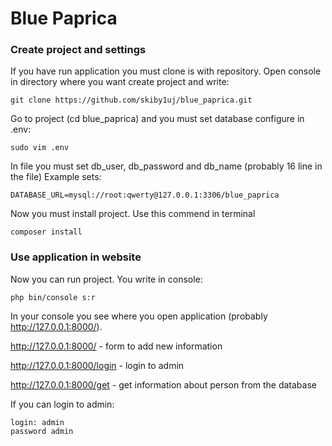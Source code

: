 # Blue Paprica

### Create project and settings

If you have run application you must clone is with repository. 
Open console in directory where you want create project and write:

    git clone https://github.com/skiby1uj/blue_paprica.git

Go to project (cd blue_paprica) and you must set database configure in .env:

    sudo vim .env
    
In file you must set db_user, db_password and db_name (probably 16 line in the file)
Example sets:

    DATABASE_URL=mysql://root:qwerty@127.0.0.1:3306/blue_paprica
    
Now you must install project. Use this commend in terminal

    composer install
    
### Use application in website

Now you can run project. You write in console:

    php bin/console s:r

In your console you see where you open application (probably http://127.0.0.1:8000/).

http://127.0.0.1:8000/ - form to add new information

http://127.0.0.1:8000/login - login to admin

http://127.0.0.1:8000/get - get information about person from the database

If you can login to admin:
    
    login: admin
    password admin

